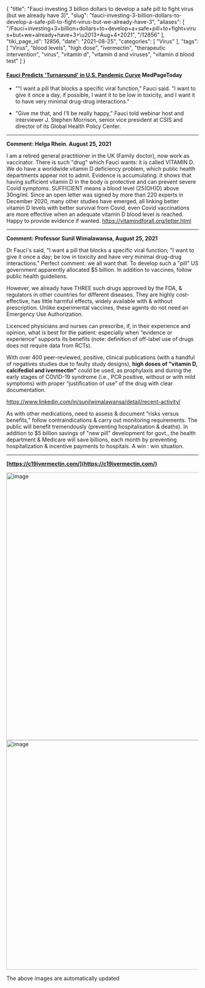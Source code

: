 {
    "title": "Fauci investing 3 billion dollars to develop a safe pill to fight virus (but we already have 3)",
    "slug": "fauci-investing-3-billion-dollars-to-develop-a-safe-pill-to-fight-virus-but-we-already-have-3",
    "aliases": [
        "/Fauci+investing+3+billion+dollars+to+develop+a+safe+pill+to+fight+virus+but+we+already+have+3+\u2013+Aug+4+2021",
        "/12856"
    ],
    "tiki_page_id": 12856,
    "date": "2021-08-25",
    "categories": [
        "Virus"
    ],
    "tags": [
        "Virus",
        "blood levels",
        "high dose",
        "ivermectin",
        "therapeutic intervention",
        "virus",
        "vitamin d",
        "vitamin d and viruses",
        "vitamin d blood test"
    ]
}


#### [Fauci Predicts 'Turnaround' in U.S. Pandemic Curve](https://www.medpagetoday.com/infectiousdisease/covid19vaccine/93896) MedPageToday

* “"I want a pill that blocks a specific viral function," Fauci said. "I want to give it once a day, if possible, I want it to be low in toxicity, and I want it to have very minimal drug-drug interactions."

* "Give me that, and I'll be really happy," Fauci told webinar host and interviewer J. Stephen Morrison, senior vice president at CSIS and director of its Global Health Policy Center.

---

 **Comment: Helga Rhein. August 25, 2021** 

I am a retired general practitioner in the UK (Family doctor), now work as vaccinator. There is such "drug" which Fauci wants: it is called VITAMIN D. We do have a worldwide vitamin D deficiency problem, which public health departments appear not to admit. Evidence is accumulating: it shows that having sufficient vitamin D in the body is protective and can prevent severe Covid symptoms. SUFFICIENT means a blood level (25(OH)D) above 30ng/ml. Since an open letter was signed by more than 220 experts in December 2020, many other studies have emerged, all linking better vitamin D levels with better survival from Covid, even Covid vaccinations are more effective when an adequate vitamin D blood level is reached. Happy to provide evidence if wanted. https://vitamindforall.org/letter.html

---

 **Comment: Professor Sunil Wimalawansa, August 25, 2021** 

Dr Fauci's said, "I want a pill that blocks a specific viral function; "I want to give it once a day; be low in toxicity and have very minimal drug-drug interactions." Perfect comment: we all want that. To develop such a "pill" US government apparently allocated $5 billion. In addition to vaccines, follow public health guideliens.

However, we already have THREE such drugs approved by the FDA, & regulators in other countries for different diseases. They are highly cost-effective, has little harmful effects, widely available with & without prescription. Unlike experimental vaccines, these agents do not need an Emergency Use Authorization.

Licenced physicians and nurses can prescribe, if, in their experience and opinion, what is best for the patient: especially when “evidence or experience” supports its benefits (note: definition of off-label use of drugs does not require data from RCTs). 

With over 400 peer-reviewed, positive, clinical publications (with a handful of negatives studies due to faulty study designs),  **high doses of "vitamin D, calcifediol and ivermectin"**  could be used, as prophylaxis and during the early stages of COVID-19 syndrome (i.e., PCR positive, without or with mild symptoms) with proper “justification of use” of the drug with clear documentation.

https://www.linkedin.com/in/sunilwimalawansa/detail/recent-activity/

As with other medications, need to assess & document “risks versus benefits,” follow contraindications & carry out monitoring requirements. The public will benefit tremendously (preventing hospitalisation & deaths). In addition to $5 billion savings of "new pill" development for govt., the health department & Medicare will save billions, each month by preventing hospitalization & incentive payments to hospitals. A win : win situation.

---

 **[https://c19ivermectin.com/](https://c19ivermectin.com/)** 

<img src="https://c19ivermectin.com/isummary.png" alt="image" width="700">

<img src="https://ivmstatus.com/plot/ivmworld.svg" alt="image" width="600">

The above images are automatically updated